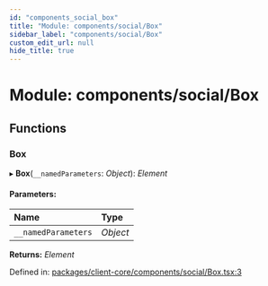 ```yaml
---
id: "components_social_box"
title: "Module: components/social/Box"
sidebar_label: "components/social/Box"
custom_edit_url: null
hide_title: true
---
```


# Module: components/social/Box

## Functions

### Box

▸ **Box**(`__namedParameters`: *Object*): *Element*

#### Parameters:

Name | Type |
:------ | :------ |
`__namedParameters` | *Object* |

**Returns:** *Element*

Defined in: [packages/client-core/components/social/Box.tsx:3](https://github.com/xr3ngine/xr3ngine/blob/66a84a950/packages/client-core/components/social/Box.tsx#L3)

